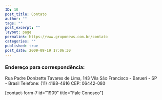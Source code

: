 ```yaml
---
ID: 10
post_title: Contato
author: ""
tags: ""
post_excerpt: ""
layout: page
permalink: https://www.gruponews.com.br/contato
categories: ""
published: true
post_date: 2009-09-19 17:06:30
---
```

<h3>Endereço para correspondência:</h3>
Rua Padre Donizette Tavares de Lima, 143
Vila São Francisco - Barueri - SP - Brasil
Telefone: (11) 4198-4616
CEP: 06442-080

[contact-form-7 id="1909" title="Fale Conosco"]